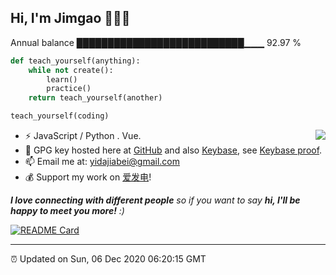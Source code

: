 
<h2>Hi, I'm Jimgao 👋👨‍💻</h2>

Annual balance    ███████████████████████████▁▁▁   92.97 %

```python
def teach_yourself(anything):
    while not create():
        learn()
        practice()
    return teach_yourself(another)

teach_yourself(coding)
```

<img align="right" src="https://tianheg-readme-stats.vercel.app/api?username=tianheg&show_icons=true" />

- ⚡ JavaScript / Python . Vue.
- 🔑 GPG key hosted here at [GitHub](https://github.com/tianheg.gpg) and also [Keybase](https://keybase.io/yidajiabei/pgp_keys.asc), see [Keybase proof](https://gist.github.com/tianheg/1ce40c3e06eddab6bc72b87cc26ec067).
- 📫 Email me at: [yidajiabei@gmail.com](mailto:yidajiabei@gmail.com)
- 💰 Support my work on [爱发电](https://afdian.net/@yidajiabei)!

<em><b>I love connecting with different people</b> so if you want to say <b>hi, I'll be happy to meet you more!</b> :)</em>

[![README Card](https://tianheg-readme-stats.vercel.app/api/pin/?username=tianheg&repo=our)](https://github.com/tianheg/our)

---

⏰ Updated on Sun, 06 Dec 2020 06:20:15 GMT
